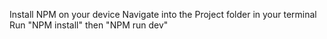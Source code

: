 Install NPM on your device
Navigate into the Project folder in your terminal
Run "NPM install"
then "NPM run dev"
